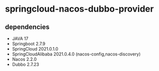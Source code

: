 # springcloud-nacos-dubbo-provider

## dependencies
- JAVA 17
- Springboot 2.7.9
- SpringCloud 2021.0.1.0
- SpringCloudAlibaba 2021.0.4.0  (nacos-config,nacos-discovery)
- Nacos 2.2.0
- Dubbo 2.7.23